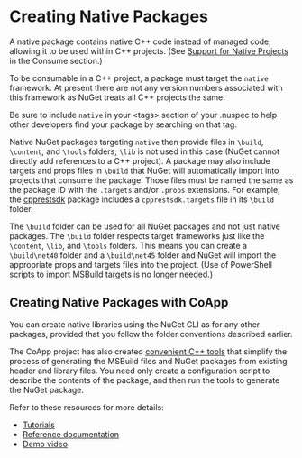 # Creating Native Packages

A native package contains native C++ code instead of managed code, allowing it to be used within C++ projects. (See [Support for Native Projects](/ndocs/consume-packages/support-for-native-projects) in the Consume section.)

To be consumable in a C++ project, a package must target the `native` framework. At present there are not any version numbers associated with this framework as NuGet treats all C++ projects the same.

Be sure to include `native` in your &lt;tags&gt; section of your .nuspec to help other developers find your package by searching on that tag.

Native NuGet packages targeting `native` then provide files in `\build`, `\content`, and `\tools` folders; `\lib` is not used in this case (NuGet cannot directly add references to a C++ project). A package may also include targets and props files in `\build` that NuGet will automatically import into projects that consume the package. Those files must be named the same as the package ID with the `.targets` and/or `.props` extensions. For example, the [cpprestsdk](https://nuget.org/packages/cpprestsdk/) package includes a `cpprestsdk.targets` file in its `\build` folder.

The `\build` folder can be used for all NuGet packages and not just native packages. The `\build` folder respects target frameworks just like the `\content`, `\lib`, and `\tools` folders. This means you can create a `\build\net40` folder and a `\build\net45` folder and NuGet will import the appropriate props and targets files into the project. (Use of PowerShell scripts to import MSBuild targets is no longer needed.)


## Creating Native Packages with CoApp

You can create native libraries using the NuGet CLI as for any other packages, provided that you follow the folder conventions described earlier.
 
The CoApp project has also created [convenient C++ tools](http://coapp.org/pages/releases.html) that simplify the process of generating the MSBuild files and NuGet packages from existing header and library files. You need only create a configuration script to describe the contents of the package, and then run the tools to generate the NuGet package. 

Refer to these resources for more details:

- [Tutorials](http://coapp.org/pages/tutorials.html)
- [Reference documentation](http://coapp.org/pages/reference.html)
- [Demo video](https://www.youtube.com/watch?v=l4MAkR13JPA) 
